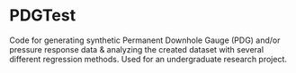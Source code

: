 # PDGTest
Code for generating synthetic Permanent Downhole Gauge (PDG) and/or pressure response data &amp; analyzing the created dataset with several different regression methods. Used for an undergraduate research project.
